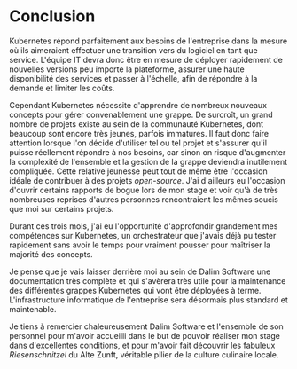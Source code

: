# Conclusion

Kubernetes répond parfaitement aux besoins de l'entreprise dans la mesure où ils aimeraient effectuer une transition vers du logiciel en tant que service.
L'équipe IT devra donc être en mesure de déployer rapidement de nouvelles versions peu importe la plateforme, assurer une haute disponibilité des services et passer à l'échelle, afin de répondre à la demande et limiter les coûts.

Cependant Kubernetes nécessite d'apprendre de nombreux nouveaux concepts pour gérer convenablement une grappe.
De surcroît, un grand nombre de projets existe au sein de la communauté Kubernetes, dont beaucoup sont encore très jeunes, parfois immatures.
Il faut donc faire attention lorsque l'on décide d'utiliser tel ou tel projet et s'assurer qu'il puisse réellement répondre à nos besoins, car sinon on risque d'augmenter la complexité de l'ensemble et la gestion de la grappe deviendra inutilement compliquée.
Cette relative jeunesse peut tout de même être l'occasion idéale de contribuer à des projets *open-source*.
J'ai d'ailleurs eu l'occasion d'ouvrir certains rapports de bogue lors de mon stage et voir qu'à de très nombreuses reprises d'autres personnes rencontraient les mêmes soucis que moi sur certains projets.

Durant ces trois mois, j'ai eu l'opportunité d'approfondir grandement mes compétences sur Kubernetes, un orchestrateur que j'avais déjà pu tester rapidement sans avoir le temps pour vraiment pousser pour maîtriser la majorité des concepts.

Je pense que je vais laisser derrière moi au sein de Dalim Software une documentation très complète et qui s'avèrera très utile pour la maintenance des différentes grappes Kubernetes qui vont être déployées à terme.
L'infrastructure informatique de l'entreprise sera désormais plus standard et maintenable.

Je tiens à remercier chaleureusement Dalim Software et l'ensemble de son personnel pour m'avoir accueilli dans le but de pouvoir réaliser mon stage dans d'excellentes conditions, et pour m'avoir fait découvrir les fabuleux *Riesenschnitzel* du Alte Zunft, véritable pilier de la culture culinaire locale.

